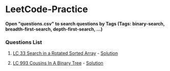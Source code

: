 # LeetCode-Practice

#### Open "questions.csv" to search questions by Tags (Tags: binary-search, breadth-first-search, depth-first-search, ...)
### Questions List

1. [LC 33 Search in a Rotated Sorted Array](https://leetcode.com/problems/search-in-rotated-sorted-array) - [Solution](./LC33_SearchInRotatedSorted.py)

2. [LC 993 Cousins In A Binary Tree](https://leetcode.com/problems/cousins-in-binary-tree/) - [Solution](./LC993_CousinsInABinaryTree.py)
